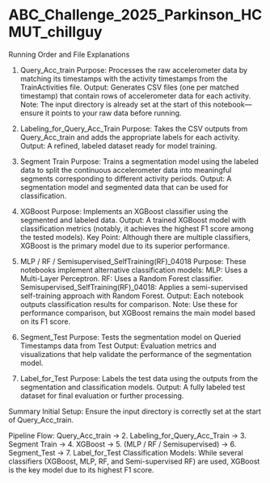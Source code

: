 # ABC_Challenge_2025_Parkinson_HCMUT_chillguy
Running Order and File Explanations
1) Query_Acc_train
 Purpose: Processes the raw accelerometer data by matching its timestamps with the activity timestamps from the TrainActivities file.
 Output: Generates CSV files (one per matched timestamp) that contain rows of accelerometer data for each activity.
 Note: The input directory is already set at the start of this notebook—ensure it points to your raw data before running.

2) Labeling_for_Query_Acc_Train
 Purpose: Takes the CSV outputs from Query_Acc_train and adds the appropriate labels for each activity.
 Output: A refined, labeled dataset ready for model training.

3) Segment Train
 Purpose: Trains a segmentation model using the labeled data to split the continuous accelerometer data into meaningful segments corresponding to different activity periods.
 Output: A segmentation model and segmented data that can be used for classification.

4) XGBoost
 Purpose: Implements an XGBoost classifier using the segmented and labeled data.
 Output: A trained XGBoost model with classification metrics (notably, it achieves the highest F1 score among the tested models).
 Key Point: Although there are multiple classifiers, XGBoost is the primary model due to its superior performance.

5) MLP / RF / Semisupervised_SelfTraining(RF)_04018
 Purpose: These notebooks implement alternative classification models:
 MLP: Uses a Multi-Layer Perceptron.
 RF: Uses a Random Forest classifier.
 Semisupervised_SelfTraining(RF)_04018: Applies a semi-supervised self-training approach with Random Forest.
 Output: Each notebook outputs classification results for comparison.
 Note: Use these for performance comparison, but XGBoost remains the main model based on its F1 score.

6) Segment_Test
 Purpose: Tests the segmentation model on Queried Timestamps data from Test
 Output: Evaluation metrics and visualizations that help validate the performance of the segmentation model.

7) Label_for_Test
 Purpose: Labels the test data using the outputs from the segmentation and classification models.
 Output: A fully labeled test dataset for final evaluation or further processing.

Summary
 Initial Setup: Ensure the input directory is correctly set at the start of Query_Acc_train.
 
Pipeline Flow:
 Query_Acc_train → 2. Labeling_for_Query_Acc_Train → 3. Segment Train → 4. XGBoost → 5. (MLP / RF / Semisupervised) → 6. Segment_Test → 7. Label_for_Test
 Classification Models: While several classifiers (XGBoost, MLP, RF, and Semi-supervised RF) are used, XGBoost is the key model due to its highest F1 score.
